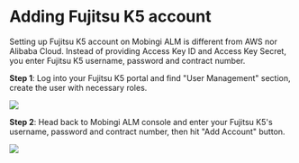# Adding Fujitsu K5 account

Setting up Fujitsu K5 account on Mobingi ALM is different from AWS nor Alibaba Cloud. Instead of providing Access Key ID and Access Key Secret, you enter Fujitsu K5 username, password and contract number.

**Step 1**: Log into your Fujitsu K5 portal and find "User Management" section, create the user with necessary roles.

![](../.gitbook/assets/setup-k5-account2.png)

**Step 2**: Head back to Mobingi ALM console and enter your Fujitsu K5's username, password and contract number, then hit "Add Account" button.

![](../.gitbook/assets/setup-k5-account1.png)

